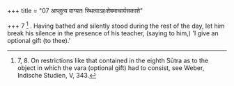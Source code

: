 +++
title = "07 आप्लुत्य वाग्यतः स्थित्वाऽहःशेषमाचार्यसकाशे"

+++
7 [^4] . Having bathed and silently stood during the rest of the day, let him break his silence in the presence of his teacher, (saying to him,) 'I give an optional gift (to thee).'


[^4]:  7, 8. On restrictions like that contained in the eighth Sūtra as to the object in which the vara (optional gift) had to consist, see Weber, Indische Studien, V, 343.

